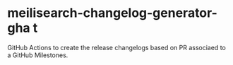 #  meilisearch-changelog-generator-gha t

GitHub Actions to create the release changelogs based on PR associaed to a GitHub Milestones.
